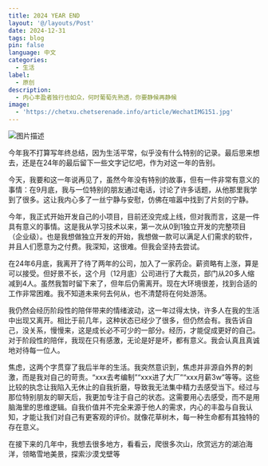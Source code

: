 ```yaml
---
title: 2024 YEAR END
layout: '@/layouts/Post'
date: 2024-12-31
tags: blog
pin: false
language: 中文
categories:
  - 生活
label:
  - 原创
description:
  - 内心丰盈者独行也如众，何时葡萄先熟透，你要静候再静候
image:
  - 'https://chetxu.chetserenade.info/article/WechatIMG151.jpg'
---
```


![图片描述](https://chetxu.chetserenade.info/article/WechatIMG151.jpg)

今年我不打算写年终总结，因为生活平常，似乎没有什么特别的记录。最后思来想去，还是在24年的最后留下一些文字记忆吧，作为对这一年的告别。

今天，我要和这一年说再见了，虽然今年没有特别的故事，但有一件非常有意义的事情：在9月底，我与一位特别的朋友通过电话，讨论了许多话题，从他那里我学到了很多。这让我内心多了一丝宁静与安慰，仿佛在喧嚣中找到了片刻的宁静。

今年，我正式开始开发自己的小项目，目前还没完成上线，但对我而言，这是一件具有意义的事情。这是我从学习技术以来，第一次从0到1独立开发的完整项目（企业级）。也是我想做独立开发的开始，我想做一款可以满足人们需求的软件，并且人们愿意为之付费。我深知，这很难。但我会坚持去尝试。

在24年6月底，我离开了待了两年的公司，加入了一家药企。薪资略有上涨，算是可以接受。但好景不长，这个月（12月底）公司进行了大裁员，部门从20多人缩减到4人。虽然我暂时留下来了，但年后仍需离开。现在大环境很差，找到合适的工作非常困难。我不知道未来何去何从，也不清楚将在何处游荡。

我仍然会经历阶段性的陪伴带来的情绪波动，这一年过得太快，许多人在我的生活中出现又离开。相比于前几年，这种状态已经少了很多，但仍然会有。我告诉自己，没关系，慢慢来，这是成长必不可少的一部分。经历，才能促成更好的自己。对于阶段性的陪伴，我现在只有感激，无论是好是坏，都有意义。我会认真且真诚地对待每一位人。

焦虑，这两个字贯穿了我后半年的生活。我突然意识到，焦虑并非源自外界的刺激，而是我对自己的苛责。“xxx去考编制”“xxx进了大厂”“xxx月薪3w”等等。这些比较的执念让我陷入无休止的自我折磨，导致我无法集中精力去感受当下。经过与那位特别朋友的聊天后，我更加专注于自己的状态。这需要用心去感受，而不是用脑海里的思维逻辑。自我价值并不完全来源于他人的需求，内心的丰盈与自我认知，才能让我们对自己有更客观的评价。就像花草树木，每一种生命都有其独特的存在意义。

在接下来的几年中，我想去很多地方，看看云，爬很多次山，欣赏远方的湖泊海洋，领略雪地美景，探索沙漠戈壁等
